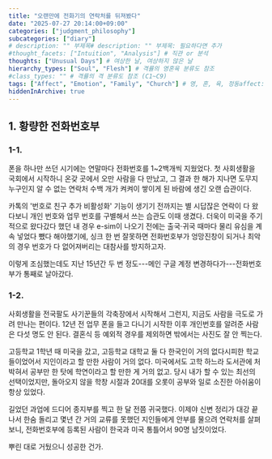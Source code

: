 ```yaml
---
title: "오랜만에 전화기의 연락처를 뒤져봤다"
date: "2025-07-27 20:14:00+09:00"
categories: ["judgment_philosophy"]
subcategories: ["diary"]
# description: "" 부제목# description: "" 부제목: 필요하다면 추가
#thought_facets: ["Intuition", "Analysis"] # 직관 or 분석
thoughts: ["Unusual Days"] # 여상한 날, 여상하지 않은 날
hierarchy_types: ["Soul", "Flesh"] # 격률의 영혼육 분류도 참조
#class_types: "" # 격률의 격 분류도 참조 (C1~C9)
tags: ["Affect", "Emotion", "Family", "Church"] # 영, 혼, 육, 정동affect: 무의식적·생리적 반응 (감정의 원초적인 형태 또는 기반), 정서emotion: 주관적·의식적 경험 (개인의 경험, 성격, 문화적 배경 등에 따라 다르게 표출 가능), 음식료, 동영상 시청, 여행, 운동, 가족과 보내는 시간, 교회에서 보내는 시간
hiddenInArchive: true
---
```

## 1. 황량한 전화번호부
### 1-1.
폰을 하나만 쓰던 시기에는 연말마다 전화번호를 1~2백개씩 지웠었다. 첫 사회생활을 국회에서 시작하니 온갖 곳에서 오만 사람을 다 만났고, 그 결과 한 해가 지나면 도무지 누구인지 알 수 없는 연락처 수백 개가 켜켜이 쌓이게 된 바람에 생긴 오랜 습관이다.

카톡의 '번호로 친구 추가 비활성화' 기능이 생기기 전까지는 별 시답잖은 연락이 다 왔다보니 개인 번호와 업무 번호를 구별해서 쓰는 습관도 이때 생겼다. 더욱이 미국을 주기적으로 왔다갔다 했던 내 경우 e-sim이 나오기 전에는 출국·귀국 때마다 물리 유심을 계속 넣었다 뺐다 해야했기에, 싱크 한 번 잘못하면 전화번호부가 엉망진창이 되거나 최악의 경우 번호가 다 없어져버리는 대참사를 방지하고자.

이렇게 조심했는데도 지난 15년간 두 번 정도---메인 구글 계정 변경하다가---전화번호부가 통째로 날아갔다.

### 1-2.
사회생활을 전국팔도 사기꾼들의 각축장에서 시작해서 그런지, 지금도 사람을 극도로 가려 만나는 편이다. 12년 전 업무 폰을 들고 다니기 시작한 이후 개인번호를 알려준 사람은 다섯 명도 안 된다. 결혼식 등 예외적 경우를 제외하면 밖에서는 사진도 잘 안 찍는다.

고등학교 1학년 때 미국을 갔고, 고등학교 대학교 둘 다 한국인이 거의 없다시피한 학교들이었어서 지인이라고 할 만한 사람이 거의 없다. 미국에서도 고학 하느라 도서관에 처박혀서 공부만 한 탓에 학연이라고 할 만한 게 거의 없고. 당시 내가 할 수 있는 최선의 선택이었지만, 돌아오지 않을 학창 시절과 20대를 오롯이 공부와 일로 소진한 아쉬움이 항상 있었다.

길었던 과업에 드디어 종지부를 찍고 한 달 전쯤 귀국했다. 이제야 신변 정리가 대강 끝나서 한숨 돌리고 몇년 간 거의 교류를 못했던 지인들에게 안부를 물으려 연락처를 살펴보니, 전화번호부에 등록된 사람이 한국과 미국 통틀어서 90명 남짓이었다.

뿌린 대로 거뒀으니 성공한 건가. 